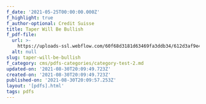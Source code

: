 ```yaml
---
f_date: '2021-05-25T00:00:00.000Z'
f_highlight: true
f_author-optional: Credit Suisse
title: Taper Will Be Bullish
f_pdf-file:
  url: >-
    https://uploads-ssl.webflow.com/60f68d3181d63469fa3ddb34/612d3af9e4a52135739a0972_Zoltan%20Pozsar%20-%20Taper%20will%20be%20bullish.pdf
  alt: null
slug: taper-will-be-bullish
f_category: cms/pdfs-categories/category-test-2.md
updated-on: '2021-08-30T20:09:49.723Z'
created-on: '2021-08-30T20:09:49.723Z'
published-on: '2021-08-30T20:09:57.253Z'
layout: '[pdfs].html'
tags: pdfs
---
```



